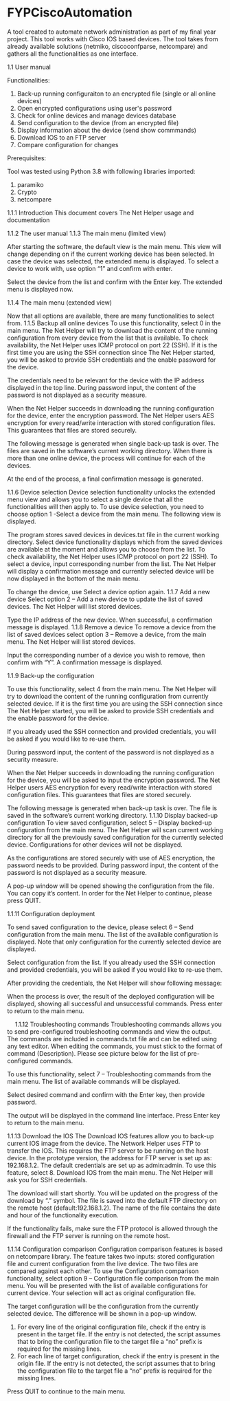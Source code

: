# FYPCiscoAutomation
A tool created to automate network administration as part of my final year project. This tool works with Cisco IOS based devices.
The tool takes from already available solutions (netmiko, ciscoconfparse, netcompare) and gathers all the functionalities as one interface.

1.1	User manual

Functionalities:

1. Back-up running configuraiton to an encrypted file (single or all online devices)
2. Open encrypted configurations using user's password
3. Check for online devices and manage devices database
4. Send configuration to the device (from an encrypted file)
5. Display information about the device (send show commmands)
6. Download IOS to an FTP server
7. Compare configuration for changes

Prerequisites:

Tool was tested using Python 3.8 with following libraries imported:

1. paramiko
2. Crypto
3. netcompare



1.1.1	Introduction
This document covers The Net Helper usage and documentation

1.1.2	The user manual
1.1.3	The main menu (limited view)
 
After starting the software, the default view is the main menu. This view will change depending on if the current working device has been selected. In case the device was selected, the extended menu is displayed. To select a device to work with, use option “1” and confirm with enter.
 
Select the device from the list and confirm with the Enter key. The extended menu is displayed now.
 
1.1.4	The main menu (extended view)

Now that all options are available, there are many functionalities to select from.
1.1.5	Backup all online devices
To use this functionality, select 0 in the main menu. The Net Helper will try to download the content of the running configuration from every device from the list that is available. To check availability, the Net Helper uses ICMP protocol on port 22 (SSH). 
If it is the first time you are using the SSH connection since The Net Helper started, you will be asked to provide SSH credentials and the enable password for the device.
 
The credentials need to be relevant for the device with the IP address displayed in the top line. During password input, the content of the password is not displayed as a security measure.
 
When the Net Helper succeeds in downloading the running configuration for the device, enter the encryption password. The Net Helper users AES encryption for every read/write interaction with stored configuration files. This guarantees that files are stored securely.
 
The following message is generated when single back-up task is over. The files are saved in the software’s current working directory. When there is more than one online device, the process will continue for each of the devices. 
 
At the end of the process, a final confirmation message is generated. 

1.1.6	Device selection
Device selection functionality unlocks the extended menu view and allows you to select a single device that all the functionalities will then apply to. To use device selection, you need to choose option 1 -Select a device from the main menu. The following view is displayed.
 
The program stores saved devices in devices.txt file in the current working directory. Select device functionality displays which from the saved devices are available at the moment and allows you to choose from the list. To check availability, the Net Helper uses ICMP protocol on port 22 (SSH).
To select a device, input corresponding number from the list. The Net Helper will display a confirmation message and currently selected device will be now displayed in the bottom of the main menu.
 
To change the device, use Select a device option again.
1.1.7	Add a new device
Select option 2 – Add a new device to update the list of saved devices. The Net Helper will list stored devices.
 
Type the IP address of the new device. When successful, a confirmation message is displayed.
1.1.8	Remove a device
To remove a device from the list of saved devices select option 3 – Remove a device, from the main menu. 
The Net Helper will list stored devices.
 
Input the corresponding number of a device you wish to remove, then confirm with “Y”. A confirmation message is displayed.

1.1.9	Back-up the configuration

To use this functionality, select 4 from the main menu. The Net Helper will try to download the content of the running configuration from currently selected device. 
If it is the first time you are using the SSH connection since The Net Helper started, you will be asked to provide SSH credentials and the enable password for the device.
 
If you already used the SSH connection and provided credentials, you will be asked if you would like to re-use them.
 
During password input, the content of the password is not displayed as a security measure.
 
When the Net Helper succeeds in downloading the running configuration for the device, you will be asked to input the encryption password. The Net Helper users AES encryption for every read/write interaction with stored configuration files. This guarantees that files are stored securely.
 
The following message is generated when back-up task is over. The file is saved in the software’s current working directory.
1.1.10	Display backed-up configuration
To view saved configuration, select 5 – Display backed-up configuration from the main menu. The Net Helper will scan current working directory for all the previously saved configuration for the currently selected device. Configurations for other devices will not be displayed.
 
As the configurations are stored securely with use of AES encryption, the password needs to be provided. During password input, the content of the password is not displayed as a security measure.
 
A pop-up window will be opened showing the configuration from the file. You can copy it’s content. In order for the Net Helper to continue, please press QUIT.
 
1.1.11	Configuration deployment

To send saved configuration to the device, please select 6 – Send configuration from the main menu. The list of the available configuration is displayed. Note that only configuration for the currently selected device are displayed.
 
Select configuration from the list. If you already used the SSH connection and provided credentials, you will be asked if you would like to re-use them.
 
After providing the credentials, the Net Helper will show following message:
 
When the process is over, the result of the deployed configuration will be displayed, showing all successful and unsuccessful commands. Press enter to return to the main menu.
 
 
1.1.12	Troubleshooting commands
Troubleshooting commands allows you to send pre-configured troubleshooting commands and view the output. The commands are included in commands.txt file and can be edited using any text editor. When editing the commands, you must stick to the format of command (Description). Please see picture below for the list of pre-configured commands.
 
To use this functionality, select 7 – Troubleshooting commands from the main menu. The list of available commands will be displayed.
 
Select desired command and confirm with the Enter key, then provide password. 
 
The output will be displayed in the command line interface. Press Enter key to return to the main menu.
 

1.1.13	Download the IOS
The Download IOS features allow you to back-up current IOS image from the device. The Network Helper uses FTP to transfer the IOS. This requires the FTP server to be running on the host device. In the prototype version, the address for FTP server is set up as: 192.168.1.2. The default credentials are set up as admin:admin.
To use this feature, select 8. Download IOS from the main menu. The Net Helper will ask you for SSH credentials.
 
The download will start shortly. You will be updated on the progress of the download by “.” symbol. The file is saved into the default FTP directory on the remote host (default:192.168.1.2). The name of the file contains the date and hour of the functionality execution.
 

If the functionality fails, make sure the FTP protocol is allowed through the firewall and the FTP server is running on the remote host.

1.1.14	Configuration comparison
Configuration comparison features is based on netcompare library. The feature takes two inputs: stored configuration file and current configuration from the live device. The two files are compared against each other.
To use the Configuration comparison functionality, select option 9 – Configuration file comparison from the main menu. You will be presented with the list of available configurations for current device. Your selection will act as original configuration file.
 
The target configuration will be the configuration from the currently selected device. The difference will be shown in a pop-up window. 
1.	For every line of the original configuration file, check if the entry is present in the target file. If the entry is not detected, the script assumes that to bring the configuration file to the target file a “no” prefix is required for the missing lines.
2.	For each line of target configuration, check if the entry is present in the origin file. If the entry is not detected, the script assumes that to bring the configuration file to the target file a “no” prefix is required for the missing lines.
 
 
Press QUIT to continue to the main menu.

